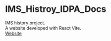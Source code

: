 # IMS_Histroy_IDPA_Docs
IMS history project.<br>
A website developed with React Vite.<br>
[Website](https://usa-political-division.ikbw.ch)
